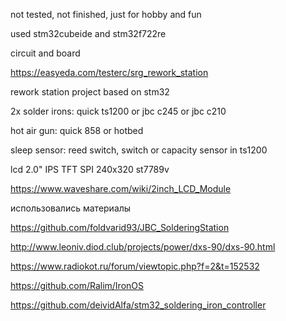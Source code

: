 not tested, not finished, just for hobby and fun

used stm32cubeide and stm32f722re

circuit and board

https://easyeda.com/testerc/srg_rework_station


rework station project based on stm32

2x solder irons: quick ts1200 or jbc c245 or jbc c210

hot air gun: quick 858 or hotbed

sleep sensor: reed switch, switch or capacity sensor in ts1200


lcd 2.0" IPS TFT SPI 240x320 st7789v

https://www.waveshare.com/wiki/2inch_LCD_Module

 
 

использовались материалы

https://github.com/foldvarid93/JBC_SolderingStation

http://www.leoniv.diod.club/projects/power/dxs-90/dxs-90.html

https://www.radiokot.ru/forum/viewtopic.php?f=2&t=152532

https://github.com/Ralim/IronOS

https://github.com/deividAlfa/stm32_soldering_iron_controller

